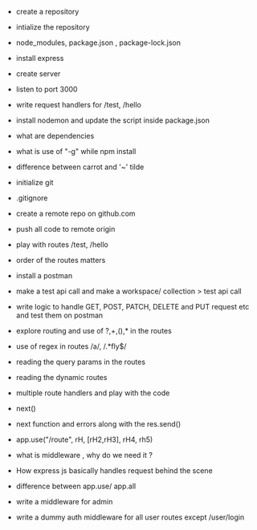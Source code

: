 - create a repository 
- intialize the repository 
- node_modules, package.json , package-lock.json 
- install express
- create server 
- listen to port 3000
- write request handlers for /test, /hello 
- install nodemon and update the script inside package.json 
- what are dependencies 
- what is use of "-g" while npm install 
- difference between carrot and '~' tilde

- initialize git 
- .gitignore
- create a remote repo on github.com 
- push all code to remote origin 
- play with routes /test, /hello 
- order of the routes matters 
- install a postman 
- make a test api call and make a workspace/ collection > test api call 
- write logic to handle GET, POST, PATCH, DELETE and PUT request etc and test them on postman
- explore routing and use of ?,+,(),* in the routes
- use of regex in routes /a/, /.*fly$/
- reading the query params in the routes 
- reading the dynamic routes 
- multiple route handlers and play with the code 
- next()
- next function and errors along with the res.send()
- app.use("/route", rH, [rH2,rH3], rH4, rh5)
- what is middleware , why do we need it ?
- How express js basically handles request behind the scene 
- difference between app.use/ app.all 
- write a middleware for admin 
- write a dummy auth middleware for all user routes except /user/login 

